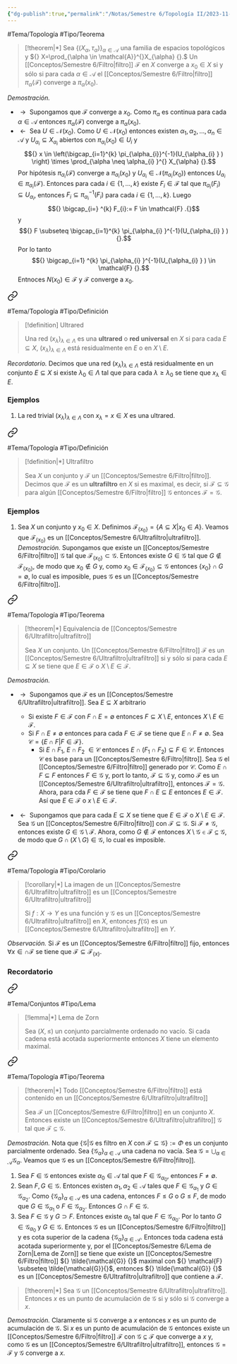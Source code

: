 ```yaml
---
{"dg-publish":true,"permalink":"/Notas/Semestre 6/Topología II/2023-11-17/"}
---
```


#Tema/Topología  #Tipo/Teorema 

> [!theorem|*]
> Sea ${} \left\{(X_{\alpha},\tau_{\alpha})\right\}_{\alpha \in \mathcal{A}} {}$ una familia de espacios topológicos y ${} X=\prod_{\alpha \in \mathcal{A}}^{}X_{\alpha} {}.$ Un [[Conceptos/Semestre 6/Filtro\|filtro]] ${} \mathcal{F} {}$ en ${} X {}$ converge a ${} x_{0} \in X {}$ si y sólo si para cada ${} \alpha \in \mathcal{A} {}$ el [[Conceptos/Semestre 6/Filtro\|filtro]] ${} \pi_{\alpha}(\mathcal{F}) {}$ converge a ${} \pi_{\alpha}(x_{0}) {}$.
> 

*Demostración.*
- ${} \rightarrow {}$ Supongamos que ${} \mathcal{F} {}$ converge a ${} x_{0} {}$. Como ${} \pi_{\alpha} {}$ es continua para cada ${} \alpha \in \mathcal{A} {}$ entonces ${} \pi_{\alpha}(\mathcal{F}) {}$ converge a ${} \pi_{\alpha}(x_{0}) {}$.
- ${} \leftarrow {}$ Sea ${} U \in \mathcal{N}(x_{0}) {}$. Como ${} U \in \mathcal{N}(x_{0}) {}$ entonces existen ${} \alpha_{1},\alpha_{2},\dots,\alpha_{n} \in \mathcal{A} {}$    y ${} U_{\alpha_{i}} \subseteq X_{\alpha_{i}} {}$ abiertos con ${} \pi_{\alpha_{i}}(x_{0}) \in U_{i} {}$ y 
	$${} x \in \left(\bigcap_{i=1}^{k} \pi_{\alpha_{i}}^{-1}(U_{\alpha_{i} } )   \right) \times \prod_{\alpha \neq \alpha_{i} }^{} X_{\alpha}  {}.$$
	Por hipótesis ${} \pi_{\alpha_{i}}(\mathcal{F}) {}$ converge a ${} \pi_{\alpha_{i}}(x_{0}) {}$ y ${} U_{\alpha_{i}} \in \mathcal{N}(\pi_{\alpha_{i}}(x_{0})) {}$ entonces ${} U_{\alpha_{i}} \in \pi_{\alpha_{i}}(\mathcal{F}) {}$. Entonces para cada ${} i \in \left\{1,\dots,k \right\} {}$ existe ${} F_{i} \in \mathcal{F} {}$ tal que ${} \pi_{\alpha_{i}}(F_{i})\subseteq U_{\alpha_{i}} {}$, entonces ${} F_{i} \subseteq \pi_{\alpha_{i}}^{-1}(F_{i}) {}$ para cada ${} i \in \left\{1,\dots,k\right\} {}$.
	Luego
	$${} \bigcap_{i=} ^{k} F_{i}:= F \in \mathcal{F}  .{}$$
	y
	$${} F \subseteq \bigcap_{i=1}^{k} \pi_{\alpha_{i} }^{-1}(U_{\alpha_{i} } ){}.$$
	Por lo tanto 
	$${} \bigcap_{i=1} ^{k} \pi_{\alpha_{i} }^{-1}(U_{\alpha_{i} } )  \in \mathcal{F}  {}.$$
	Entnoces ${} N(x_{0}) \in \mathcal{F}{}$ y ${} \mathcal{F} {}$  converge a ${} x_{0} {}$.


<div class="transclusion internal-embed is-loaded"><a class="markdown-embed-link" href="/conceptos/semestre-6/ultrared/" aria-label="Open link"><svg xmlns="http://www.w3.org/2000/svg" width="24" height="24" viewBox="0 0 24 24" fill="none" stroke="currentColor" stroke-width="2" stroke-linecap="round" stroke-linejoin="round" class="svg-icon lucide-link"><path d="M10 13a5 5 0 0 0 7.54.54l3-3a5 5 0 0 0-7.07-7.07l-1.72 1.71"></path><path d="M14 11a5 5 0 0 0-7.54-.54l-3 3a5 5 0 0 0 7.07 7.07l1.71-1.71"></path></svg></a><div class="markdown-embed">




#Tema/Topología  #Tipo/Definición 

> [!definition] Ultrared
> 
> Una red ${} (x_{\lambda})_{\lambda \in \Lambda} {}$ es una **ultrared** o **red universal** en ${} X {}$ si para cada ${} E \subseteq X {}$, ${} (x_{\lambda})_{\lambda \in \Lambda} {}$ está residualmente en ${} E {}$ o en ${} X\setminus E {}.$

*Recordatorio.* Decimos que una red ${} (x_{\lambda})_{\lambda \in \Lambda} {}$ está residualmente en un conjunto ${} E\subseteq X {}$ si existe ${} \lambda_{0} \in \Lambda {}$ tal que para cada ${} \lambda\geq \lambda_{0} {}$ se tiene que ${} x_{\lambda} \in E {}$.     

</div></div>


### Ejemplos
1. La red trivial ${} (x_{\lambda})_{\lambda \in \Lambda} {}$ con ${} x_{\lambda}=x \in X {}$ es una ultrared.


<div class="transclusion internal-embed is-loaded"><a class="markdown-embed-link" href="/conceptos/semestre-6/ultrafiltro/" aria-label="Open link"><svg xmlns="http://www.w3.org/2000/svg" width="24" height="24" viewBox="0 0 24 24" fill="none" stroke="currentColor" stroke-width="2" stroke-linecap="round" stroke-linejoin="round" class="svg-icon lucide-link"><path d="M10 13a5 5 0 0 0 7.54.54l3-3a5 5 0 0 0-7.07-7.07l-1.72 1.71"></path><path d="M14 11a5 5 0 0 0-7.54-.54l-3 3a5 5 0 0 0 7.07 7.07l1.71-1.71"></path></svg></a><div class="markdown-embed">




#Tema/Topología  #Tipo/Definición 

> [!definition|*] Ultrafiltro
> 
> Sea ${} X {}$ un conjunto y ${} \mathcal{F} {}$ un [[Conceptos/Semestre 6/Filtro\|filtro]]. Decimos que ${} \mathcal{F} {}$ es un **ultrafiltro** en ${} X {}$ si es maximal, es decir, si ${} \mathcal{F}\subseteq \mathcal{G} {}$ para algún [[Conceptos/Semestre 6/Filtro\|filtro]] ${} \mathcal{G} {}$ entonces ${} \mathcal{F}=\mathcal{G} {}$.
>

</div></div>


### Ejemplos
1. Sea ${} X {}$ un conjunto y ${} x_{0} \in X {}$. Definimos ${} \mathcal{F}_{\left\{x_{0} \right\}}= \left\{A \subseteq X \vert x_{0} \in A\right\} {}$. Veamos que ${} \mathcal{F}_{\left\{x_{0} \right\}} {}$ es un [[Conceptos/Semestre 6/Ultrafiltro\|ultrafiltro]].
	*Demostración.* Supongamos que existe un [[Conceptos/Semestre 6/Filtro\|filtro]] ${} \mathcal{G} {}$ tal que ${} \mathcal{F}_{\left\{x_{0} \right\}}\subset \mathcal{G} {}$. Entonces existe ${} G \in \mathcal{G} {}$ tal que ${} G \not \in \mathcal{F}_{\left\{x_{0} \right\}} {}$, de modo que ${} x_{0} \not \in G {}$ y, como ${} x_{0} \in \mathcal{F}_{\left\{x_{0} \right\}}\subseteq \mathcal{G} {}$ entonces ${} \left\{x_{0} \right\} \cap G = \emptyset {}$, lo cual es imposible, pues ${} \mathcal{G} {}$ es un [[Conceptos/Semestre 6/Filtro\|filtro]].  


<div class="transclusion internal-embed is-loaded"><a class="markdown-embed-link" href="/conceptos/semestre-6/equivalencia-de-ultrafiltro/" aria-label="Open link"><svg xmlns="http://www.w3.org/2000/svg" width="24" height="24" viewBox="0 0 24 24" fill="none" stroke="currentColor" stroke-width="2" stroke-linecap="round" stroke-linejoin="round" class="svg-icon lucide-link"><path d="M10 13a5 5 0 0 0 7.54.54l3-3a5 5 0 0 0-7.07-7.07l-1.72 1.71"></path><path d="M14 11a5 5 0 0 0-7.54-.54l-3 3a5 5 0 0 0 7.07 7.07l1.71-1.71"></path></svg></a><div class="markdown-embed">




#Tema/Topología  #Tipo/Teorema 

> [!theorem|*] Equivalencia de [[Conceptos/Semestre 6/Ultrafiltro\|ultrafiltro]]
> 
> Sea ${} X {}$ un conjunto. Un [[Conceptos/Semestre 6/Filtro\|filtro]] ${} \mathcal{F} {}$ es un [[Conceptos/Semestre 6/Ultrafiltro\|ultrafiltro]] si y sólo si para cada ${} E \subseteq X {}$ se tiene que ${} E \in \mathcal{F} {}$ o ${} X\setminus E  \in \mathcal{F}{}$.
> 

*Demostración.* 
- ${} \rightarrow {}$ Supongamos que ${} \mathcal{F} {}$ es un [[Conceptos/Semestre 6/Ultrafiltro\|ultrafiltro]]. Sea ${} E\subseteq X {}$ arbitrario   
	- Si existe ${} F \in \mathcal{F}{}$ con ${} F \cap E = \emptyset{}$ entonces ${} F\subseteq X\setminus E {}$, entonces ${} X\setminus E \in \mathcal{F}{}$.
	- Si ${} F \cap E \neq \emptyset {}$ entonces para cada ${} F \in \mathcal{F} {}$ se tiene que ${} E \cap F \neq \emptyset {}$. Sea ${} \mathcal{C}= \left\{ E \cap F\vert F \in \mathcal{F} \right\} {}$.
		- Si ${} E \cap F_{1} {}$, ${} E \cap F_{2} {}$ ${}\in \mathcal{C} {}$  entonces ${} E\cap(F_{1}\cap F_{2}) \subseteq F \in \mathcal{C} {}$.
		Entonces ${} \mathcal{C} {}$ es base para un [[Conceptos/Semestre 6/Filtro\|filtro]].
		Sea ${} \mathcal{G} {}$ el [[Conceptos/Semestre 6/Filtro\|filtro]] generado por ${} \mathcal{C} {}$. Como ${} E \cap F \subseteq F {}$ entonces ${} F \in \mathcal{G} {}$ y, port lo tanto, ${} \mathcal{F} \subseteq \mathcal{G} {}$ y, como ${} \mathcal{F} {}$ es un [[Conceptos/Semestre 6/Ultrafiltro\|ultrafiltro]], entonces ${} \mathcal{F}=\mathcal{G} {}$. Ahora, para cda ${} F \in \mathcal{F} {}$ se tiene que ${} F \cap E \subseteq E{}$ entonces ${} E \in \mathcal{F} {}$.
	Así que ${} E \in \mathcal{F} {}$ o ${} x\setminus E \in \mathcal{F}{}$.

- ${} \leftarrow {}$ Supongamos que para cada ${} E \subseteq X {}$ se tiene que ${} E \in \mathcal{F} {}$ o ${} X\setminus E \in \mathcal{F} {}$. Sea ${} \mathcal{G} {}$ un [[Conceptos/Semestre 6/Filtro\|filtro]] con ${} \mathcal{F}\subseteq \mathcal{G} {}$. Si ${} \mathcal{F} \neq \mathcal{G} {}$, entonces existe ${} G \in \mathcal{G}\setminus \mathcal{F} {}$. Ahora, como ${} G \not \in \mathcal{F} {}$ entonces ${} X\setminus\mathcal{G} \in \mathcal{F} \subseteq \mathcal{G}{}$, de modo que ${} G \cap (X\setminus G) \in \mathcal{G} {}$, lo cual es imposible.

</div></div>



<div class="transclusion internal-embed is-loaded"><a class="markdown-embed-link" href="/conceptos/semestre-6/la-imagen-de-un-ultrafiltro-es-un-ultrafiltro/" aria-label="Open link"><svg xmlns="http://www.w3.org/2000/svg" width="24" height="24" viewBox="0 0 24 24" fill="none" stroke="currentColor" stroke-width="2" stroke-linecap="round" stroke-linejoin="round" class="svg-icon lucide-link"><path d="M10 13a5 5 0 0 0 7.54.54l3-3a5 5 0 0 0-7.07-7.07l-1.72 1.71"></path><path d="M14 11a5 5 0 0 0-7.54-.54l-3 3a5 5 0 0 0 7.07 7.07l1.71-1.71"></path></svg></a><div class="markdown-embed">




#Tema/Topología  #Tipo/Corolario 

> [!corollary|*] La imagen de un [[Conceptos/Semestre 6/Ultrafiltro\|ultrafiltro]] es un [[Conceptos/Semestre 6/Ultrafiltro\|ultrafiltro]]
> 
> Si ${} f:X \to Y {}$ es una función y ${} \mathcal{G} {}$ es un [[Conceptos/Semestre 6/Ultrafiltro\|ultrafiltro]] en ${} X {}$, entonces ${} f(\mathcal{G}) {}$ es un [[Conceptos/Semestre 6/Ultrafiltro\|ultrafiltro]] en ${} Y {}$.
>

</div></div>


*Observación.* Si ${} \mathcal{F} {}$ es un [[Conceptos/Semestre 6/Filtro\|filtro]] fijo, entonces ${} \forall x \in \cap \mathcal{F}$ se tiene que ${} \mathcal{F} \subseteq \mathcal{F}_{\left\{x \right\}} {}$.

### Recordatorio


<div class="transclusion internal-embed is-loaded"><a class="markdown-embed-link" href="/conceptos/semestre-6/lema-de-zorn/" aria-label="Open link"><svg xmlns="http://www.w3.org/2000/svg" width="24" height="24" viewBox="0 0 24 24" fill="none" stroke="currentColor" stroke-width="2" stroke-linecap="round" stroke-linejoin="round" class="svg-icon lucide-link"><path d="M10 13a5 5 0 0 0 7.54.54l3-3a5 5 0 0 0-7.07-7.07l-1.72 1.71"></path><path d="M14 11a5 5 0 0 0-7.54-.54l-3 3a5 5 0 0 0 7.07 7.07l1.71-1.71"></path></svg></a><div class="markdown-embed">




#Tema/Conjuntos  #Tipo/Lema 

> [!lemma|*] Lema de Zorn
> 
> Sea ${} (X,\leq) {}$ un conjunto parcialmente ordenado no vacío. Si cada cadena está acotada superiormente entonces ${} X {}$ tiene un elemento maximal.
>

</div></div>



<div class="transclusion internal-embed is-loaded"><a class="markdown-embed-link" href="/conceptos/semestre-6/todo-filtro-esta-contenido-en-un-ultrafiltro/" aria-label="Open link"><svg xmlns="http://www.w3.org/2000/svg" width="24" height="24" viewBox="0 0 24 24" fill="none" stroke="currentColor" stroke-width="2" stroke-linecap="round" stroke-linejoin="round" class="svg-icon lucide-link"><path d="M10 13a5 5 0 0 0 7.54.54l3-3a5 5 0 0 0-7.07-7.07l-1.72 1.71"></path><path d="M14 11a5 5 0 0 0-7.54-.54l-3 3a5 5 0 0 0 7.07 7.07l1.71-1.71"></path></svg></a><div class="markdown-embed">




#Tema/Topología  #Tipo/Teorema 

> [!theorem|*] Todo [[Conceptos/Semestre 6/Filtro\|filtro]] está contenido en un [[Conceptos/Semestre 6/Ultrafiltro\|ultrafiltro]]
> 
> Sea ${} \mathcal{F} {}$ un [[Conceptos/Semestre 6/Filtro\|filtro]] en un conjunto ${} X {}$. Entonces existe un [[Conceptos/Semestre 6/Ultrafiltro\|ultrafiltro]] ${} \mathcal{G} {}$ tal que ${} \mathcal{F}\subseteq\mathcal{G} {}$.
> 

*Demostración.* Nota que ${} \left\{\mathcal{G} \vert \mathcal{G} \text{ es filtro en  }X \text{ con } \mathcal{F}\subseteq\mathcal{G} \right\} {}:= \Phi$ es un conjunto parcialmente ordenado. 
Sea ${} \left\{\mathcal{G}_{\alpha} \right\}_{\alpha \in \mathcal{A}} {}$ una cadena no vacía. Sea ${} \mathcal{G}= \bigcup_{\alpha \in \mathcal{A}}\mathcal{G}_{\alpha} {}$. Veamos que ${} \mathcal{G} {}$ es un [[Conceptos/Semestre 6/Filtro\|filtro]].
1. Sea ${} F \in \mathcal{G} {}$ entonces existe ${} \alpha_{0} \in \mathcal{A} {}$ tal que ${} F \in \mathcal{G}_{\alpha_{0}} {}$, entonces ${} F \neq \emptyset {}$.
2. Sean ${} F,G \in \mathcal{G} {}$. Entonces existen ${} \alpha_{1},\alpha_{2} \in \mathcal{A} {}$ tales que ${} F \in \mathcal{G}_{\alpha_{1}} {}$ y ${} G \in \mathcal{G}_{\alpha_{2}} {}$. Como ${} \left\{\mathcal{G}_{\alpha} \right\}_{\alpha \in \mathcal{A}} {}$ es una cadena, entonces ${} F\leq G {}$ o ${} G\leq F {}$, de modo que ${} G \in \mathcal{G}_{\alpha_{1}} {}$ o ${}F \in \mathcal{G}_{\alpha_{2}}  {}$. Entonces ${} G \cap F \in \mathcal{G} {}$.
3. Sea ${} F \in \mathcal{G} {}$ y ${} G \supset F {}$. Entonces existe ${} \alpha_{0} {}$ tal que ${} F \in \mathcal{G}_{\alpha_{0}} {}$. Por lo tanto ${} G \in \mathcal{G}_{\alpha_{0}} {}$ y ${} G \in \mathcal{G} {}$.
Entonces ${} \mathcal{G} {}$ es un [[Conceptos/Semestre 6/Filtro\|filtro]] y es cota superior de la cadena ${} \left\{\mathcal{G}_{\alpha} \right\}_{\alpha \in \mathcal{A}} {}$. Entonces toda cadena está acotada superiormente y, por el [[Conceptos/Semestre 6/Lema de Zorn\|Lema de Zorn]] se tiene que existe un [[Conceptos/Semestre 6/Filtro\|filtro]] ${} \tilde{\mathcal{G}} {}$ maximal con ${} \mathcal{F} \subseteq \tilde{\mathcal{G}}{}$, entonces ${} \tilde{\mathcal{G}} {}$ es un [[Conceptos/Semestre 6/Ultrafiltro\|ultrafiltro]] que contiene a ${} \mathcal{F} {}$.

</div></div>


> [!theorem|*]
> Sea ${} \mathcal{G} {}$ un [[Conceptos/Semestre 6/Ultrafiltro\|ultrafiltro]]. Entonces ${} x {}$ es un punto de acumulación de ${} \mathcal{G} {}$ si y sólo si ${} \mathcal{G} {}$ converge a ${} x {}$.
> 

*Demostración.* Claramente si ${} \mathcal{G} {}$ converge a ${} x {}$ entonces ${} x {}$ es un punto de acumulación de ${} \mathcal{G} {}$. Si ${} x {}$ es un punto de acumulación de ${} \mathcal{G} {}$ entonces existe un [[Conceptos/Semestre 6/Filtro\|filtro]] ${} \mathcal{F} {}$ con ${} \mathcal{G}\subseteq \mathcal{F} {}$ que converge a ${} x {}$ y, como ${} \mathcal{G} {}$ es un [[Conceptos/Semestre 6/Ultrafiltro\|ultrafiltro]], entonces ${} \mathcal{G}= \mathcal{F} {}$ y ${} \mathcal{G} {}$ converge a ${} x {}$.             

 
 
 